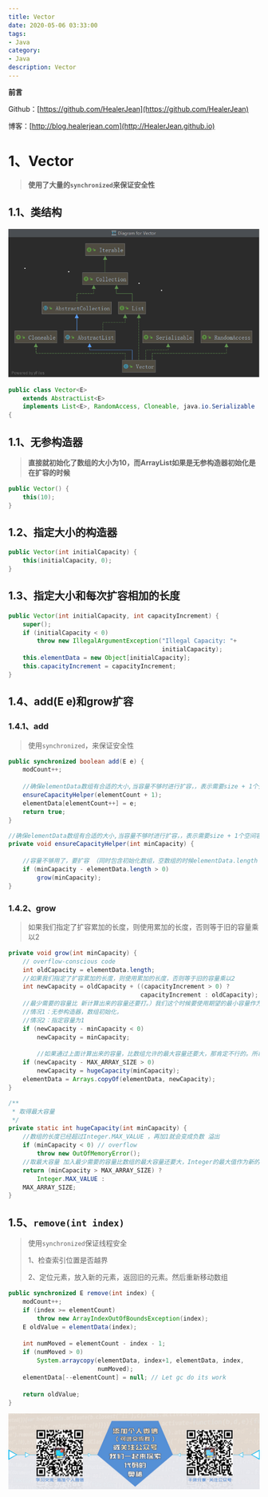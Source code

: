 ```yaml
---
title: Vector
date: 2020-05-06 03:33:00
tags: 
- Java
category: 
- Java
description: Vector
---
```


**前言**     

 Github：[https://github.com/HealerJean](https://github.com/HealerJean)         

 博客：[http://blog.healerjean.com](http://HealerJean.github.io)          



# 1、Vector 

> **使用了大量的`synchronized`来保证安全性**

## 1.1、类结构

![1588745786629](https://raw.githubusercontent.com/HealerJean/HealerJean.github.io/master/blogImages/1588745786629.png)



```java
public class Vector<E>
    extends AbstractList<E>
    implements List<E>, RandomAccess, Cloneable, java.io.Serializable
{
```



## 1.1、无参构造器  

> **直接就初始化了数组的大小为10，而ArrayList如果是无参构造器初始化是在扩容的时候**

```java
public Vector() {
    this(10);
}
```


## 1.2、指定大小的构造器

```java
public Vector(int initialCapacity) {
    this(initialCapacity, 0);
}
```



## 1.3、指定大小和每次扩容相加的长度

```java
public Vector(int initialCapacity, int capacityIncrement) {
    super();
    if (initialCapacity < 0)
        throw new IllegalArgumentException("Illegal Capacity: "+
                                           initialCapacity);
    this.elementData = new Object[initialCapacity];
    this.capacityIncrement = capacityIncrement;
}
```



## 1.4、add(E e)和grow扩容  

### 1.4.1、add

> 使用`synchronized`，来保证安全性

```java
public synchronized boolean add(E e) {
    modCount++;

    //确保elementData数组有合适的大小,当容量不够时进行扩容，，表示需要size + 1个空间容量
    ensureCapacityHelper(elementCount + 1);
    elementData[elementCount++] = e;
    return true;
}
```



```java
//确保elementData数组有合适的大小,当容量不够时进行扩容，，表示需要size + 1个空间容量
private void ensureCapacityHelper(int minCapacity) {

    //容量不够用了，要扩容 （同时包含初始化数组，空数组的时候elementData.length == 0，）
    if (minCapacity - elementData.length > 0)
        grow(minCapacity);
}
```



### 1.4.2、grow

> 如果我们指定了扩容累加的长度，则使用累加的长度，否则等于旧的容量乘以2 

```java
private void grow(int minCapacity) {
    // overflow-conscious code
    int oldCapacity = elementData.length;
    //如果我们指定了扩容累加的长度，则使用累加的长度，否则等于旧的容量乘以2 
    int newCapacity = oldCapacity + ((capacityIncrement > 0) ?
                                     capacityIncrement : oldCapacity);
    //最少需要的容量比 新计算出来的容量还要打。）我们这个时候要使用期望的最小容量作为新的容量
    //情况1：无参构造器，数组初始化，
    //情况2：指定容量为1
    if (newCapacity - minCapacity < 0)
        newCapacity = minCapacity;
    
        //如果通过上面计算出来的容量，比数组允许的最大容量还要大，那肯定不行的。所以要根据实际需要的最小容量来减少，调用hugeCapacity重新获取新的容量
    if (newCapacity - MAX_ARRAY_SIZE > 0)
        newCapacity = hugeCapacity(minCapacity);
    elementData = Arrays.copyOf(elementData, newCapacity);
}
```




```java
/**
 * 取得最大容量
 */
private static int hugeCapacity(int minCapacity) {
    //数组的长度已经超过Integer.MAX_VALUE ，再加1就会变成负数 溢出
    if (minCapacity < 0) // overflow
        throw new OutOfMemoryError();
    //取最大容量 加入最少需要的容量比数组的最大容量还要大，Integer的最大值作为新的数组容量，否则就返回，数组最大容量
    return (minCapacity > MAX_ARRAY_SIZE) ?
        Integer.MAX_VALUE :
    MAX_ARRAY_SIZE;
}

```







## 1.5、`remove(int index)`  

> 使用`synchronized`保证线程安全
>
> 1、检查索引位置是否越界    
>
> 2、定位元素，放入新的元素，返回旧的元素。然后重新移动数组

```java
public synchronized E remove(int index) {
    modCount++;
    if (index >= elementCount)
        throw new ArrayIndexOutOfBoundsException(index);
    E oldValue = elementData(index);

    int numMoved = elementCount - index - 1;
    if (numMoved > 0)
        System.arraycopy(elementData, index+1, elementData, index,
                         numMoved);
    elementData[--elementCount] = null; // Let gc do its work

    return oldValue;
}
```















![ContactAuthor](https://raw.githubusercontent.com/HealerJean/HealerJean.github.io/master/assets/img/artical_bottom.jpg)





<link rel="stylesheet" href="https://unpkg.com/gitalk/dist/gitalk.css">

<script src="https://unpkg.com/gitalk@latest/dist/gitalk.min.js"></script> 
<div id="gitalk-container"></div>    
 <script type="text/javascript">
    var gitalk = new Gitalk({
		clientID: `1d164cd85549874d0e3a`,
		clientSecret: `527c3d223d1e6608953e835b547061037d140355`,
		repo: `HealerJean.github.io`,
		owner: 'HealerJean',
		admin: ['HealerJean'],
		id: 'AAAAAAAAAAAAAAA',
    });
    gitalk.render('gitalk-container');
</script> 
